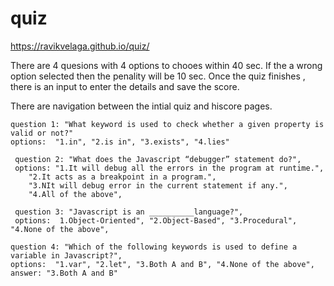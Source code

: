# quiz

https://ravikvelaga.github.io/quiz/

There are 4 quesions with 4 options to chooes within 40 sec.
If the a wrong option selected then the penality will be 10 sec.
Once the quiz finishes , there is an input to enter the details and save the score.

There are navigation between the intial quiz and hiscore pages.
    
    question 1: "What keyword is used to check whether a given property is valid or not?"
    options:  "1.in", "2.is in", "3.exists", "4.lies"

     question 2: "What does the Javascript “debugger” statement do?",
     options: "1.It will debug all the errors in the program at runtime.",
        "2.It acts as a breakpoint in a program.",
        "3.NIt will debug error in the current statement if any.",
        "4.All of the above",
    
     question 3: "Javascript is an __________language?",
     options:  1.Object-Oriented", "2.Object-Based", "3.Procedural", "4.None of the above",
    
    question 4: "Which of the following keywords is used to define a variable in Javascript?",
    options:  "1.var", "2.let", "3.Both A and B", "4.None of the above",
    answer: "3.Both A and B"
